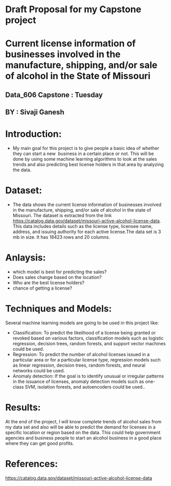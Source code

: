 # Draft Proposal for my Capstone project 

# Current license information of businesses involved in the manufacture, shipping, and/or sale of alcohol in the State of Missouri

## Data_606 Capstone : Tuesday

## BY : Sivaji Ganesh

# Introduction:
* My main goal for this project is to give people a basic idea of whether they can start a new  business in a certain place or not. This will be done by using         some machine learning algorithms to look at the sales trends and also predicting best license holders in that area by analyzing the data.

# Dataset:
* The data shows the current license information of businesses involved in the manufacture, shipping, and/or sale of alcohol in the state of Missouri. The dataset is   extracted from the link https://catalog.data.gov/dataset/missouri-active-alcohol-license-data. This data includes details such as the license type, licensee name,   address, and issuing authority for each active license.The data set is 3 mb in size. It has 18423 rows and 20 columns.


# Anlaysis:
* which model is best for predicting the sales?
* Does sales change based on the location?
* Who are the best license holders?
* chance of getting a license?


# Techniques and Models:
Several machine learning models are going to be used in this project like:
  * Classification: To predict the likelihood of a license being granted or revoked based on various factors, classification models such as logistic                     regression, decision trees, random forests, and support vector machines could be used.
  * Regression: To predict the number of alcohol licenses issued in a particular area or for a particular license type, regression models such as         linear         regression, decision trees, random forests, and neural networks could be used.
  * Anomaly detection: If the goal is to identify unusual or irregular patterns in the issuance of licenses, anomaly detection models such as one-class SVM,             isolation forests, and autoencoders could be used..


# Results:
At the end of the project, I will know complete trends of alcohol sales from my data set and also will be able to predict the demand for licenses in a specific location or region based on the data. This could help government agencies and business people to start an alcohol business in a good place where they can get good profits.

# References:
  https://catalog.data.gov/dataset/missouri-active-alcohol-license-data
